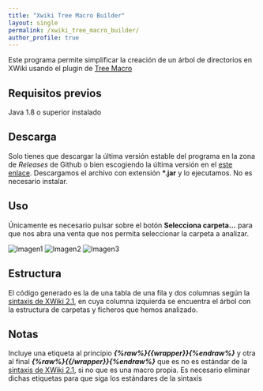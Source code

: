```yaml
---
title: "Xwiki Tree Macro Builder"
layout: single
permalink: /xwiki_tree_macro_builder/
author_profile: true
---
```

Este programa permite simplificar la creación de un árbol de directorios en XWiki usando el plugin de [Tree Macro](https://extensions.xwiki.org/xwiki/bin/view/Extension/Tree%20Macro)

## Requisitos previos
Java 1.8 o superior instalado
## Descarga
Solo tienes que descargar la última versión estable del programa en la zona de *Releases* de Github o bien escogiendo la última versión en el [este enlace](https://github.com/pmkirsten/xwiki-tree-macro-builder/releases/latest). 
Descargamos el archivo con extensión **\*.jar** y lo ejecutamos. No es necesario instalar.

## Uso
Únicamente es necesario pulsar sobre el botón **Selecciona carpeta...** para que nos abra una venta que nos permita seleccionar la carpeta a analizar.

![Imagen1](https://i.imgur.com/eTU9Lin.png)
![Imagen2](https://i.imgur.com/lNPr7s0.png)
![Imagen3](https://i.imgur.com/U73GBzq.png)

## Estructura
El código generado es la de una tabla de una fila y dos columnas según la [sintaxis de XWiki 2.1](https://www.xwiki.org/xwiki/bin/view/Documentation/UserGuide/Features/XWikiSyntax/), en cuya columna izquierda se encuentra el árbol con la estructura de carpetas y ficheros que hemos analizado. 

## Notas
Incluye una etiqueta al principio ***{%raw%}{{wrapper}}{%endraw%}*** y otra al final ***{%raw%}{{/wrapper}}{%endraw%}*** que es no es estándar de la [sintaxis de XWiki 2.1](https://www.xwiki.org/xwiki/bin/view/Documentation/UserGuide/Features/XWikiSyntax/), si no que es una macro propia. Es necesario eliminar dichas etiquetas para que siga los estándares de la sintaxis